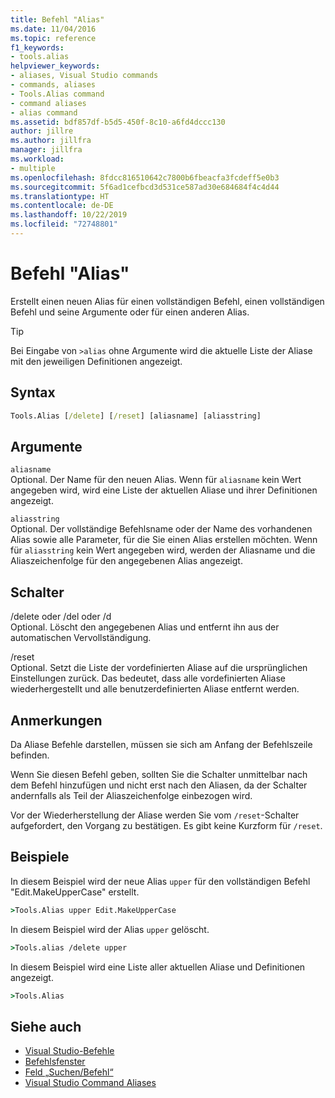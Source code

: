 ```yaml
---
title: Befehl "Alias"
ms.date: 11/04/2016
ms.topic: reference
f1_keywords:
- tools.alias
helpviewer_keywords:
- aliases, Visual Studio commands
- commands, aliases
- Tools.Alias command
- command aliases
- alias command
ms.assetid: bdf857df-b5d5-450f-8c10-a6fd4dccc130
author: jillre
ms.author: jillfra
manager: jillfra
ms.workload:
- multiple
ms.openlocfilehash: 8fdcc816510642c7800b6fbeacfa3fcdeff5e0b3
ms.sourcegitcommit: 5f6ad1cefbcd3d531ce587ad30e684684f4c4d44
ms.translationtype: HT
ms.contentlocale: de-DE
ms.lasthandoff: 10/22/2019
ms.locfileid: "72748801"
---
```

# <a name="alias-command"></a>Befehl "Alias"
Erstellt einen neuen Alias für einen vollständigen Befehl, einen vollständigen Befehl und seine Argumente oder für einen anderen Alias.

> [!TIP]
> Bei Eingabe von `>alias` ohne Argumente wird die aktuelle Liste der Aliase mit den jeweiligen Definitionen angezeigt.

## <a name="syntax"></a>Syntax

```cmd
Tools.Alias [/delete] [/reset] [aliasname] [aliasstring]
```

## <a name="arguments"></a>Argumente
`aliasname`\
Optional. Der Name für den neuen Alias. Wenn für `aliasname` kein Wert angegeben wird, wird eine Liste der aktuellen Aliase und ihrer Definitionen angezeigt.

`aliasstring`\
Optional. Der vollständige Befehlsname oder der Name des vorhandenen Alias sowie alle Parameter, für die Sie einen Alias erstellen möchten. Wenn für `aliasstring` kein Wert angegeben wird, werden der Aliasname und die Aliaszeichenfolge für den angegebenen Alias angezeigt.

## <a name="switches"></a>Schalter
/delete oder /del oder /d\
Optional. Löscht den angegebenen Alias und entfernt ihn aus der automatischen Vervollständigung.

/reset\
Optional. Setzt die Liste der vordefinierten Aliase auf die ursprünglichen Einstellungen zurück. Das bedeutet, dass alle vordefinierten Aliase wiederhergestellt und alle benutzerdefinierten Aliase entfernt werden.

## <a name="remarks"></a>Anmerkungen
Da Aliase Befehle darstellen, müssen sie sich am Anfang der Befehlszeile befinden.

Wenn Sie diesen Befehl geben, sollten Sie die Schalter unmittelbar nach dem Befehl hinzufügen und nicht erst nach den Aliasen, da der Schalter andernfalls als Teil der Aliaszeichenfolge einbezogen wird.

Vor der Wiederherstellung der Aliase werden Sie vom `/reset`-Schalter aufgefordert, den Vorgang zu bestätigen. Es gibt keine Kurzform für `/reset`.

## <a name="examples"></a>Beispiele
In diesem Beispiel wird der neue Alias `upper` für den vollständigen Befehl "Edit.MakeUpperCase" erstellt.

```cmd
>Tools.Alias upper Edit.MakeUpperCase
```

In diesem Beispiel wird der Alias `upper` gelöscht.

```cmd
>Tools.alias /delete upper
```

In diesem Beispiel wird eine Liste aller aktuellen Aliase und Definitionen angezeigt.

```cmd
>Tools.Alias
```

## <a name="see-also"></a>Siehe auch

- [Visual Studio-Befehle](../../ide/reference/visual-studio-commands.md)
- [Befehlsfenster](../../ide/reference/command-window.md)
- [Feld „Suchen/Befehl“](../../ide/find-command-box.md)
- [Visual Studio Command Aliases](../../ide/reference/visual-studio-command-aliases.md)